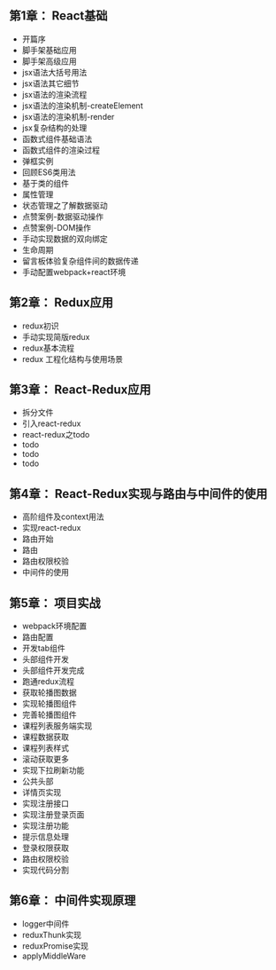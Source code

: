 
## 第1章： React基础 
-  开篇序
-  脚手架基础应用
-  脚手架高级应用
-  jsx语法大括号用法
-  jsx语法其它细节
-  jsx语法的渲染流程
-  jsx语法的渲染机制-createElement
-  jsx语法的渲染机制-render
-  jsx复杂结构的处理
-  函数式组件基础语法
-  函数式组件的渲染过程
-  弹框实例
-  回顾ES6类用法
-  基于类的组件
-  属性管理
-  状态管理之了解数据驱动  
-  点赞案例-数据驱动操作
-  点赞案例-DOM操作
-  手动实现数据的双向绑定
-  生命周期
-  留言板体验复杂组件间的数据传递
-  手动配置webpack+react环境 

    
## 第2章： Redux应用
- redux初识
- 手动实现简版redux 
- redux基本流程
- redux 工程化结构与使用场景 

## 第3章： React-Redux应用
- 拆分文件
- 引入react-redux 
- react-redux之todo
- todo
- todo
- todo

## 第4章： React-Redux实现与路由与中间件的使用
- 高阶组件及context用法
- 实现react-redux 
- 路由开始 
- 路由 
- 路由权限校验 
- 中间件的使用

## 第5章： 项目实战
-  webpack环境配置 
-  路由配置
-  开发tab组件
-  头部组件开发 
-  头部组件开发完成
-  跑通redux流程
-  获取轮播图数据 
-  实现轮播图组件 
-  完善轮播图组件 
-  课程列表服务端实现 
-  课程数据获取
-  课程列表样式 
-  滚动获取更多 
-  实现下拉刷新功能
-  公共头部 
-  详情页实现 
-  实现注册接口 
-  实现注册登录页面
-  实现注册功能
-  提示信息处理
-  登录权限获取
-  路由权限校验
-  实现代码分割

## 第6章： 中间件实现原理
-  logger中间件
-  reduxThunk实现
-  reduxPromise实现 
-  applyMiddleWare


